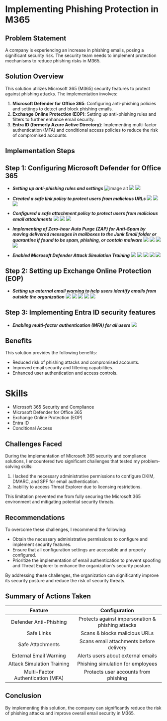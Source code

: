 # Implementing Phishing Protection in M365

## Problem Statement
A company is experiencing an increase in phishing emails, posing a significant security risk. The security team needs to implement protection mechanisms to reduce phishing risks in M365.

## Solution Overview
This solution utilizes Microsoft 365 (M365) security features to protect against phishing attacks. The implementation involves:

1. **Microsoft Defender for Office 365**: Configuring anti-phishing policies and settings to detect and block phishing emails.
2. **Exchange Online Protection (EOP)**: Setting up anti-phishing rules and filters to further enhance email security.
3. **Entra ID (formerly Azure Active Directory)**: Implementing multi-factor authentication (MFA) and conditional access policies to reduce the risk of compromised accounts.

## Implementation Steps
## Step 1: Configuring Microsoft Defender for Office 365
* **_Setting up anti-phishing rules and settings_**
![image alt](https://github.com/UgonmaAjie/M365-Admin-Projects/blob/9d917f95fc0149aa490193a574d71cc0192bdb0a/Implementing%20Phishing%20Protection%20in%20M365/email_security/antipolicy1.png)
![](https://github.com/UgonmaAjie/M365-Admin-Projects/blob/9d917f95fc0149aa490193a574d71cc0192bdb0a/Implementing%20Phishing%20Protection%20in%20M365/email_security/antipolicy2.png)
![](https://github.com/UgonmaAjie/M365-Admin-Projects/blob/9d917f95fc0149aa490193a574d71cc0192bdb0a/Implementing%20Phishing%20Protection%20in%20M365/email_security/antipolicy3.png)


* **_Created a safe link policy to protect users from malicious URLs_**
![](https://github.com/UgonmaAjie/M365-Admin-Projects/blob/9d917f95fc0149aa490193a574d71cc0192bdb0a/Implementing%20Phishing%20Protection%20in%20M365/email_security/safelink1.png)
![](https://github.com/UgonmaAjie/M365-Admin-Projects/blob/9d917f95fc0149aa490193a574d71cc0192bdb0a/Implementing%20Phishing%20Protection%20in%20M365/email_security/safelink2.png)
![](https://github.com/UgonmaAjie/M365-Admin-Projects/blob/9d917f95fc0149aa490193a574d71cc0192bdb0a/Implementing%20Phishing%20Protection%20in%20M365/email_security/safelink3.png)


* **_Configured a safe attachment policy to protect users from malicious email attachments_**
![](https://github.com/UgonmaAjie/M365-Admin-Projects/blob/9d917f95fc0149aa490193a574d71cc0192bdb0a/Implementing%20Phishing%20Protection%20in%20M365/email_security/safeattach1.png)
![](https://github.com/UgonmaAjie/M365-Admin-Projects/blob/9d917f95fc0149aa490193a574d71cc0192bdb0a/Implementing%20Phishing%20Protection%20in%20M365/email_security/safeattach2.png)
![](https://github.com/UgonmaAjie/M365-Admin-Projects/blob/9d917f95fc0149aa490193a574d71cc0192bdb0a/Implementing%20Phishing%20Protection%20in%20M365/email_security/safeattach3.png)


* **_Implementing of Zero-hour Auto Purge (ZAP) for Anti-Spam by moving delivered messages in mailboxes to the Junk Email folder or quarantine if found to be spam, phishing, or contain malware_**
![](https://github.com/UgonmaAjie/M365-Admin-Projects/blob/9d917f95fc0149aa490193a574d71cc0192bdb0a/Implementing%20Phishing%20Protection%20in%20M365/email_security/antispam1.png)
![](https://github.com/UgonmaAjie/M365-Admin-Projects/blob/9d917f95fc0149aa490193a574d71cc0192bdb0a/Implementing%20Phishing%20Protection%20in%20M365/email_security/antispam2.png)
![](https://github.com/UgonmaAjie/M365-Admin-Projects/blob/9d917f95fc0149aa490193a574d71cc0192bdb0a/Implementing%20Phishing%20Protection%20in%20M365/email_security/antispam3.png)
![](https://github.com/UgonmaAjie/M365-Admin-Projects/blob/9d917f95fc0149aa490193a574d71cc0192bdb0a/Implementing%20Phishing%20Protection%20in%20M365/email_security/antispam4.png)


* **_Enabled Microsoft Defender Attack Simulation Training_**
![](https://github.com/UgonmaAjie/M365-Admin-Projects/blob/9d917f95fc0149aa490193a574d71cc0192bdb0a/Implementing%20Phishing%20Protection%20in%20M365/email_security/attacksim1.png)
![](https://github.com/UgonmaAjie/M365-Admin-Projects/blob/9d917f95fc0149aa490193a574d71cc0192bdb0a/Implementing%20Phishing%20Protection%20in%20M365/email_security/attacksim2.png)
![](https://github.com/UgonmaAjie/M365-Admin-Projects/blob/9d917f95fc0149aa490193a574d71cc0192bdb0a/Implementing%20Phishing%20Protection%20in%20M365/email_security/attacksim3.png)
![](https://github.com/UgonmaAjie/M365-Admin-Projects/blob/9d917f95fc0149aa490193a574d71cc0192bdb0a/Implementing%20Phishing%20Protection%20in%20M365/email_security/attacksim4.png)
![](https://github.com/UgonmaAjie/M365-Admin-Projects/blob/9d917f95fc0149aa490193a574d71cc0192bdb0a/Implementing%20Phishing%20Protection%20in%20M365/email_security/attacksim5.png)


## Step 2: Setting up Exchange Online Protection (EOP)
* **_Setting up external email warning to help users identify emails from outside the organization_**
![](https://github.com/UgonmaAjie/M365-Admin-Projects/blob/9d917f95fc0149aa490193a574d71cc0192bdb0a/Implementing%20Phishing%20Protection%20in%20M365/email_security/emailwarn1.png)
![](https://github.com/UgonmaAjie/M365-Admin-Projects/blob/9d917f95fc0149aa490193a574d71cc0192bdb0a/Implementing%20Phishing%20Protection%20in%20M365/email_security/emailwarn2.png)
![](https://github.com/UgonmaAjie/M365-Admin-Projects/blob/9d917f95fc0149aa490193a574d71cc0192bdb0a/Implementing%20Phishing%20Protection%20in%20M365/email_security/emailwarn3.png)
![](https://github.com/UgonmaAjie/M365-Admin-Projects/blob/9d917f95fc0149aa490193a574d71cc0192bdb0a/Implementing%20Phishing%20Protection%20in%20M365/email_security/emailwarn4.png)
![](https://github.com/UgonmaAjie/M365-Admin-Projects/blob/9d917f95fc0149aa490193a574d71cc0192bdb0a/Implementing%20Phishing%20Protection%20in%20M365/email_security/emailwarn5.png)


## Step 3: Implementing Entra ID security features
* **_Enabling multi-factor authentication (MFA) for all users_**
![](https://github.com/UgonmaAjie/M365-Admin-Projects/blob/9d917f95fc0149aa490193a574d71cc0192bdb0a/Implementing%20Phishing%20Protection%20in%20M365/email_security/mfa.png)


## Benefits
This solution provides the following benefits:

* Reduced risk of phishing attacks and compromised accounts.
* Improved email security and filtering capabilities.
* Enhanced user authentication and access controls.


# Skills
- Microsoft 365 Security and Compliance
- Microsoft Defender for Office 365
- Exchange Online Protection (EOP)
- Entra ID 
- Conditional Access 

  
## Challenges Faced
During the implementation of Microsoft 365 security and compliance solutions, I encountered two significant challenges that tested my problem-solving skills:

1. I lacked the necessary administrative permissions to configure DKIM, DMARC, and SPF for email authentication.
2. Inability to access Threat Explorer due to licensing restrictions.

This limitation prevented me from fully securing the Microsoft 365 environment and mitigating potential security threats.

## Recommendations
To overcome these challenges, I recommend the following:

- Obtain the necessary administrative permissions to configure and implement security features.
- Ensure that all configuration settings are accessible and properly configured.
- Prioritize the implementation of email authentication to prevent spoofing and Threat Explorer to enhance the organization's security posture.

By addressing these challenges, the organization can significantly improve its security posture and reduce the risk of security threats.

## Summary of Actions Taken

Feature                              |           Configuration
:-----------------------------------:|:--------------------------------------------------------------:
Defender Anti-Phishing               |Protects against impersonation & phishing attacks
Safe Links                           |Scans & blocks malicious URLs
Safe Attachments                     |Scans email attachments before delivery
External Email Warning               |Alerts users about external emails
Attack Simulation Training           |Phishing simulation for employees
Multi-Factor Authentication (MFA)    |Protects user accounts from phishing



## Conclusion
By implementing this solution, the company can significantly reduce the risk of phishing attacks and improve overall email security in M365.
